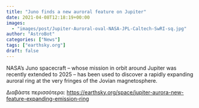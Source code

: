 ```yaml
---
title: "Juno finds a new auroral feature on Jupiter"
date: 2021-04-08T12:18:19+00:00
images:
  - "images/post/Jupiter-Auroral-oval-NASA-JPL-Caltech-SwRI-sq.jpg"
author: "AstroBot"
categories: ["News"]
tags: ["earthsky.org"]
draft: false
---
```


NASA’s Juno spacecraft – whose mission in orbit around Jupiter was recently extended to 2025 – has been used to discover a rapidly expanding auroral ring at the very fringes of the Jovian magnetosphere.

Διαβάστε περισσότερα: https://earthsky.org/space/jupiter-aurora-new-feature-expanding-emission-ring
